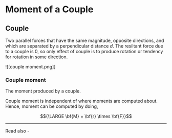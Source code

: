 # Moment of a Couple
## Couple
Two parallel forces that have the same magnitude, opposite directions, and which are separated by a perpendicular distance *d*. The resiltant force due to a couple is 0, so only effect of couple is to produce rotation or tendency for rotation in some direction.

![[couple moment.png]]

### Couple moment
The moment produced by a couple.

Couple moment is independent of where moments are computed about. Hence, moment can be computed by doing,

$${\LARGE \bf{M} = \bf{r} \times \bf{F}}$$

---
Read also - 
